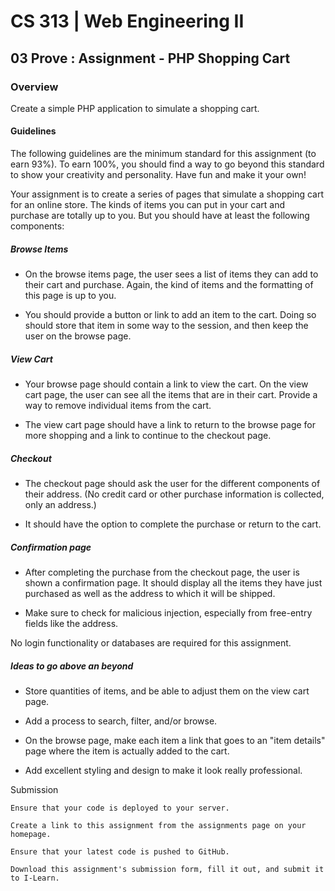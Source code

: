 
# CS 313 | Web Engineering II
## 03 Prove : Assignment - PHP Shopping Cart
### Overview

Create a simple PHP application to simulate a shopping cart.
#### Guidelines

The following guidelines are the minimum standard for this assignment (to earn 93%). To earn 100%, you should find a way to go beyond this standard to show your creativity and personality. Have fun and make it your own!

Your assignment is to create a series of pages that simulate a shopping cart for an online store. The kinds of items you can put in your cart and purchase are totally up to you. But you should have at least the following components:

##### Browse Items

- On the browse items page, the user sees a list of items they can add to their cart and purchase. Again, the kind of items and the formatting of this page is up to you.

- You should provide a button or link to add an item to the cart. Doing so should store that item in some way to the session, and then keep the user on the browse page.

##### View Cart

- Your browse page should contain a link to view the cart. On the view cart page, the user can see all the items that are in their cart. Provide a way to remove individual items from the cart.

- The view cart page should have a link to return to the browse page for more shopping and a link to continue to the checkout page.

##### Checkout

- The checkout page should ask the user for the different components of their address. (No credit card or other purchase information is collected, only an address.)

- It should have the option to complete the purchase or return to the cart.

##### Confirmation page

- After completing the purchase from the checkout page, the user is shown a confirmation page. It should display all the items they have just purchased as well as the address to which it will be shipped.

- Make sure to check for malicious injection, especially from free-entry fields like the address.

No login functionality or databases are required for this assignment.

##### Ideas to go above an beyond

- Store quantities of items, and be able to adjust them on the view cart page.

- Add a process to search, filter, and/or browse.

- On the browse page, make each item a link that goes to an "item details" page where the item is actually added to the cart.

- Add excellent styling and design to make it look really professional.


Submission

    Ensure that your code is deployed to your server.

    Create a link to this assignment from the assignments page on your homepage.

    Ensure that your latest code is pushed to GitHub.

    Download this assignment's submission form, fill it out, and submit it to I-Learn.
